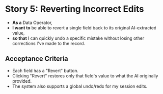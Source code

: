 # Story 5: Reverting Incorrect Edits

* **As a** Data Operator,
* **I want to** be able to revert a single field back to its original AI-extracted value,
* **so that** I can quickly undo a specific mistake without losing other corrections I've made to the record.

## Acceptance Criteria

* Each field has a "Revert" button.
* Clicking "Revert" restores only that field's value to what the AI originally provided.
* The system also supports a global undo/redo for my session edits.
